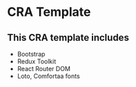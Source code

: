 # CRA Template

## This CRA template includes
- Bootstrap
- Redux Toolkit
- React Router DOM
- Loto, Comfortaa fonts